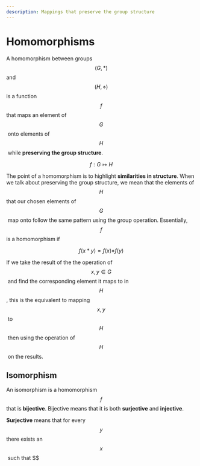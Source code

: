 ```yaml
---
description: Mappings that preserve the group structure
---
```


# Homomorphisms

A homomorphism between groups $$(G,*)$$ and $$(H,\diamond)$$ is a function $$f$$ that maps an element of $$G$$​ onto elements of $$H$$​ while **preserving the group structure**.

$$
f: G \mapsto H
$$

The point of a homomorphism is to highlight **similarities in structure**. When we talk about preserving the group structure, we mean that the elements of $$H$$ that our chosen elements of $$G$$​ map onto follow the same pattern using the group operation. Essentially, $$f$$​is a homomorphism if

$$
f(x * y) = f(x) \diamond f(y)
$$

​If we take the result of the the operation of $$x,y \in G$$​ and find the corresponding element it maps to in $$H$$​, this is the equivalent to mapping $$x,y$$​ to $$H$$​ then using the operation of $$H$$​ on the results.

## Isomorphism

An isomorphism is a homomorphism $$f$$ that is **bijective**. Bijective means that it is both **surjective** and **injective**.

**Surjective** means that for every $$y$$ there exists an $$x$$​ such that \$$
